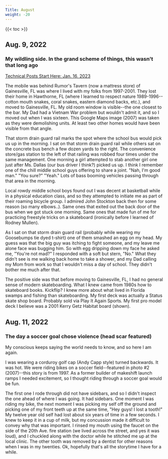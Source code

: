 ```yaml
---
Title: August
weight: -20
---
```


<!--more-->

{{< toc >}}

## Aug. 9, 2022
### My wildling side.  In the grand scheme of things, this wasn't that long ago

[Technical Posts Start Here: Jan. 16, 2023](/Blog/daynight/2023/0123/#january-16-2023)

The mobile was behind Rumor's Tavern (now a mattress store) of Gainesville, FL was where I lived with my folks from 1997-2001.  They lost their home in Hawthorne, FL (where I learned to respect nature 1989-1996--cotton mouth snakes, coral snakes, eastern diamond backs, etc.), and moved to Gainesville, FL.  My old room window is visible--the one closest to the bar.  My Dad had a Vietnam War problem but wouldn't admit it, and so I moved out when I was sixteen.  This Google Maps image (2007) was taken as they were demolishing units.  At least two other homes would have been visible from that angle.

That storm drain guard rail marks the spot where the school bus would pick us up in the morning.  I sat on that storm drain guard rail while others sat on the concrete bus bench a few dozen yards to the right.  The convenience store/gas station to the left of that railing was robbed four times under the same management.  One morning a girl attempted to stab another girl one just after Ms. Dallas (our bus driver I think?) picked us up.  I think I remember one of the chill middle school guys offering to share a joint.  "Nah, I'm good man."  "You sure?" "Yeah."  Lots of bass booming vehicles passing through that area in the morning.

Local rowdy middle school boys found out I was decent at basketball while in a physical education class, and so they attempted to initiate me as part of their roaming bicycle group.  I admired John Stockton back then for some reason (so many elbows..).  Same ones that exited out the back door of the bus when we got stuck one morning.  Same ones that made fun of me for practicing freestyle tricks on a skateboard (ironically before I learned of Rodney Mullen).

As I sat on that storm drain guard rail (probably while wearing my Goosebumps tie dyed t-shirt) one of them smashed an egg on my head.  My guess was that the big guy was itching to fight someone, and my leave me alone face was bugging him.  So with egg dripping down my face he asked me, "You're not mad?"  I responded with a soft but stern, "No."  What they didn't see is me walking back home to take a shower, and my Dad calling my Mom from work so that I wouldn't miss a day of school.  They didn't bother me much after that.

The positive side was that before moving to Gainesville, FL, I had no general sense of modern skateboarding.  What I knew came from 1980s how to skateboard books.  Kickflip?  I knew more about what lived in Florida swamps and fishing than skateboarding.  My first deck was actually a Status skate shop board.  Probably sold via Play It Again Sports.  My first pro model deck I believe was a 2001 Kerry Getz Habitat board (shown).

## Aug. 11, 2022
### The day a soccer goal chose violence (head scar featured)
My conscious keeps saying the world needs to know, and so here I am again.

I was wearing a corduroy golf cap (Andy Capp style) turned backwards.  It was hot.  We were riding bikes on a soccer field--featured in photo #2 (2007)--this story is from 1997.  As a former builder of makeshift launch ramps I needed excitement, so I thought riding through a soccer goal would be fun.

The first one I rode through did not have sidebars, and so I didn't inspect the one ahead of where I was going.  It had sidebars.  One moment I was riding my bike, the next moment I was picking my self off the ground and picking one of my front teeth up at the same time, "Hey guys!  I lost a tooth!"  My twelve year old self had lost about six years of time in a few seconds.  I knew to keep it in a cup of milk, but my concussion made it difficult to convey why that was important.  I rinsed my mouth using the faucet on the side of the 20th Ave. fire station (we lived across the street, and yes it was loud), and I chuckled along with the doctor while he stitched me up at the local clinic.
The other tooth was removed by a dentist for other reasons when I was in my twenties.  Ok, hopefully that's all the storytime I have for a while.

